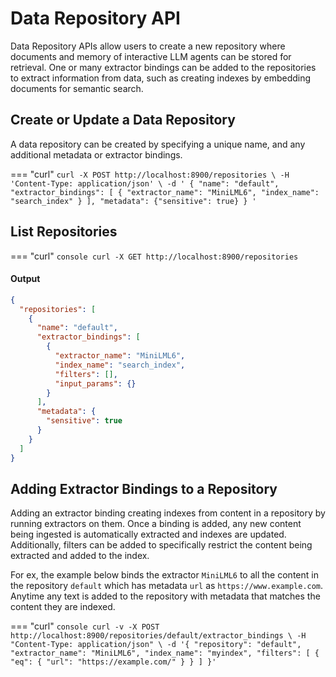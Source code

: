 # Data Repository API

Data Repository APIs allow users to create a new repository where documents and memory of interactive LLM agents can be stored for retrieval. One or many extractor bindings can be added to the repositories to extract information from data, such as creating indexes by embedding documents for semantic search. 


## Create or Update a Data Repository
A data repository can be created by specifying a unique name, and any additional metadata or extractor bindings.

=== "curl"
    ```
    curl -X POST http://localhost:8900/repositories \
    -H 'Content-Type: application/json' \
    -d '
        {
          "name": "default",
          "extractor_bindings": [
            {
              "extractor_name": "MiniLML6",
              "index_name": "search_index"
            }
          ],
          "metadata": {"sensitive": true}
        }
    '
    ```

## List Repositories
=== "curl"
    ``` console
    curl -X GET http://localhost:8900/repositories
    ```

#### Output
``` json
{
  "repositories": [
    {
      "name": "default",
      "extractor_bindings": [
        {
          "extractor_name": "MiniLML6",
          "index_name": "search_index",
          "filters": [],
          "input_params": {}
        }
      ],
      "metadata": {
        "sensitive": true
      }
    }
  ]
}
```

## Adding Extractor Bindings to a Repository
Adding an extractor binding creating indexes from content in a repository by running extractors on them. Once a binding is added, any new content being ingested is automatically extracted and indexes are updated. Additionally, filters can be added to specifically restrict the content being extracted and added to the index.

For ex, the example below binds the extractor `MiniLML6` to all the content in the repository `default` which has metadata `url` as `https://www.example.com`. Anytime any text is added to the repository with metadata that matches the content they are indexed.

=== "curl"
    ``` console
    curl -v -X POST http://localhost:8900/repositories/default/extractor_bindings \
    -H "Content-Type: application/json" \
    -d '{
            "repository": "default",
            "extractor_name": "MiniLML6",
            "index_name": "myindex",
            "filters": [
                {
                    "eq": {
                        "url": "https://example.com/"
                    }
                }
            ]
        }'
    ```

